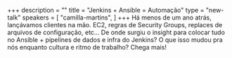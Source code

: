 +++
description = ""
title = "Jenkins + Ansible = Automação"
type = "new-talk"
speakers = [
        "camilla-martins",
]
+++
Há menos de um ano atrás, lançávamos clientes na mão. EC2, regras de Security Groups, replaces de arquivos de configuração, etc… De onde surgiu o insight para colocar tudo no Ansible + pipelines de dados e infra do Jenkins? O que isso mudou pra nós enquanto cultura e ritmo de trabalho? Chega mais!